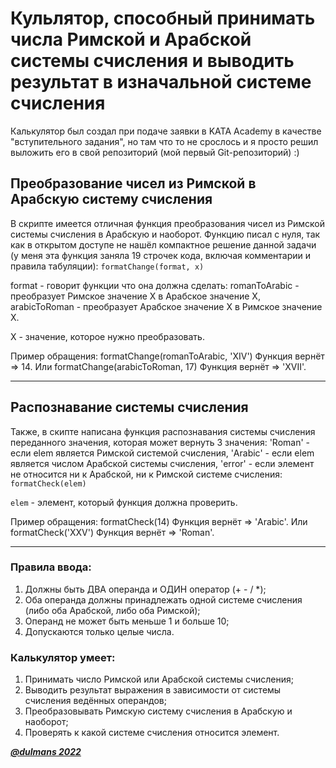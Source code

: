 # Кульлятор, способный принимать числа Римской и Арабской системы счисления и выводить результат в изначальной системе счисления
Калькулятор был создал при подаче заявки в KATA Academy в качестве "вступительного задания", но там что то не срослось и я просто решил выложить его в свой репозиторий (мой первый Git-репозиторий) :)

## Преобразование чисел из Римской в Арабскую систему счисления
В скрипте имеется отличная функция преобразования чисел из Римской системы счисления в Арабскую и наоборот. Функцию писал с нуля, так как в открытом доступе не нашёл компактное решение данной задачи (у меня эта функция заняла 19 строчек кода, включая комментарии и правила табуляции):
`formatChange(format, x)`

format - говорит функции что она должна сделать:
romanToArabic - преобразует Римское значение X в Арабское значение X,
arabicToRoman - преобразует Арабское значение X в Римское значение X.

X - значение, которое нужно преобразовать.

Пример обращения: formatChange(romanToArabic, 'XIV')
Функция вернёт => 14.
Или formatChange(arabicToRoman, 17)
Функция вернёт => 'XVII'.
____
## Распознавание системы счисления
Также, в скипте написана функция распознавания системы счисления переданного значения, которая может вернуть 3 значения: 'Roman' - если elem является Римской системой счисления, 'Arabic' - если elem является числом Арабской системы счисления, 'error' - если элемент не относится ни к Арабской, ни к Римской системе счисления:
`formatCheck(elem)`

``elem`` - элемент, который функция должна проверить.

Пример обращения: formatCheck(14)
Функция вернёт => 'Arabic'.
Или formatCheck('XXV')
Функция вернёт => 'Roman'.
____
### Правила ввода:
1. Должны быть ДВА операнда и ОДИН оператор (+ - / *);
2. Оба операнда должны принадлежать одной системе счисления (либо оба Арабской, либо оба Римской);
3. Операнд не может быть меньше 1 и больше 10;
4. Допускаются только целые числа.

### Калькулятор умеет:
1. Принимать число Римской или Арабской системы счисления;
2. Выводить результат выражения в зависимости от системы счисления ведённых операндов;
3. Преобразовывать Римскую систему счисления в Арабскую и наоборот;
4. Проверять к какой системе счисления относится элемент.

[___@dulmans 2022___](http://vk.com/id184670881)